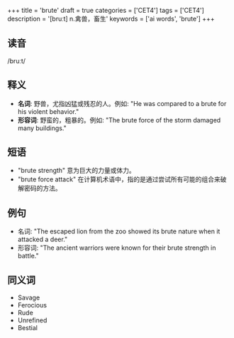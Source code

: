 +++
title = 'brute'
draft = true
categories = ['CET4']
tags = ['CET4']
description = '[bruːt] n.禽兽，畜生'
keywords = ['ai words', 'brute']
+++

## 读音
/bruːt/

## 释义
- **名词**: 野兽，尤指凶猛或残忍的人。例如: "He was compared to a brute for his violent behavior."
- **形容词**: 野蛮的，粗暴的。例如: "The brute force of the storm damaged many buildings."

## 短语
- "brute strength" 意为巨大的力量或体力。
- "brute force attack" 在计算机术语中，指的是通过尝试所有可能的组合来破解密码的方法。

## 例句
- 名词: "The escaped lion from the zoo showed its brute nature when it attacked a deer."
- 形容词: "The ancient warriors were known for their brute strength in battle."

## 同义词
- Savage
- Ferocious
- Rude
- Unrefined
- Bestial
